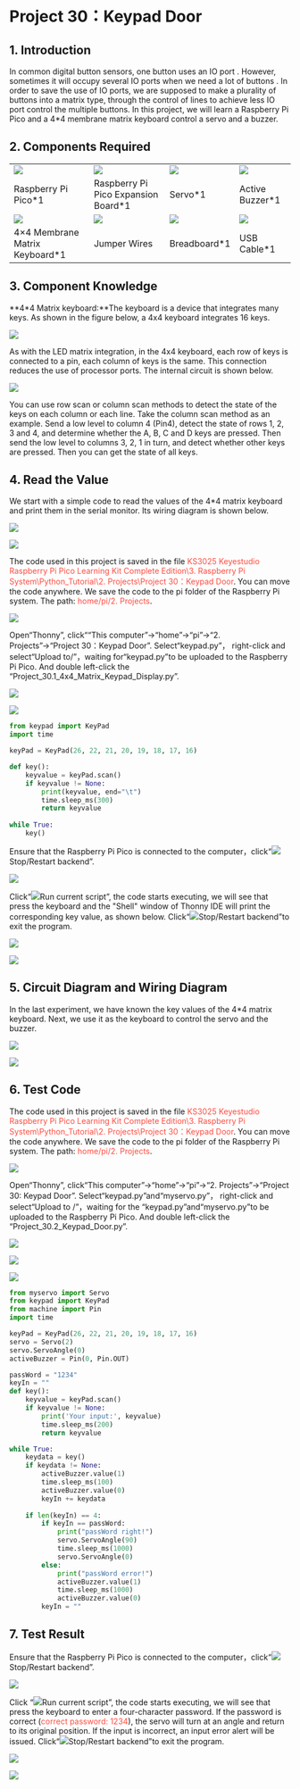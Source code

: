 # Project 30：Keypad Door

## 1. Introduction
    
In common digital button sensors, one button uses an IO port . However, sometimes it will occupy several IO ports when we need a lot of buttons . In order to save the use of IO ports, we are supposed to make a plurality of buttons into a matrix type, through the control of lines to achieve less IO port control the multiple buttons. In this project, we will learn a Raspberry Pi Pico and a 4\*4 membrane matrix keyboard control a servo and a buzzer.   
    
## 2. Components Required

<table>
<tbody>
<tr class="odd">
<td><img src="https://raw.githubusercontent.com/keyestudio/KS3025-KS3025F-Keyestudio-Raspberry-Pi-Pico-Learning-Kit-Complete-Edition-Raspberry-Pi/master/media/ea74681ffd2116a2434692d34c25e829.jpeg" /></td>
<td><img src="https://raw.githubusercontent.com/keyestudio/KS3025-KS3025F-Keyestudio-Raspberry-Pi-Pico-Learning-Kit-Complete-Edition-Raspberry-Pi/master/media/bbed91c0b45fcafc7e7163bfeabf68f9.png" /></td>
<td><img src="https://raw.githubusercontent.com/keyestudio/KS3025-KS3025F-Keyestudio-Raspberry-Pi-Pico-Learning-Kit-Complete-Edition-Raspberry-Pi/master/media/cd0bc424e9916881a1a903793821a042.png" /></td>
<td><img src="https://raw.githubusercontent.com/keyestudio/KS3025-KS3025F-Keyestudio-Raspberry-Pi-Pico-Learning-Kit-Complete-Edition-Raspberry-Pi/master/media/4b4f653a76a82a3b413855493cc58fba.png" /></td>
</tr>
<tr class="even">
<td>Raspberry Pi Pico*1</td>
<td>Raspberry Pi Pico Expansion Board*1</td>
<td>Servo*1</td>
<td>Active Buzzer*1</td>
</tr>
<tr class="odd">
<td><img src="https://raw.githubusercontent.com/keyestudio/KS3025-KS3025F-Keyestudio-Raspberry-Pi-Pico-Learning-Kit-Complete-Edition-Raspberry-Pi/master/media/fcd187eb009098d691927511606c991b.jpeg" /></td>
<td><img src="https://raw.githubusercontent.com/keyestudio/KS3025-KS3025F-Keyestudio-Raspberry-Pi-Pico-Learning-Kit-Complete-Edition-Raspberry-Pi/master/media/e9a8d050105397bb183512fb4ffdd2f6.png" /></td>
<td><img src="https://raw.githubusercontent.com/keyestudio/KS3025-KS3025F-Keyestudio-Raspberry-Pi-Pico-Learning-Kit-Complete-Edition-Raspberry-Pi/master/media/e380dd26e4825be9a768973802a55fe6.png" /></td>
<td><img src="https://raw.githubusercontent.com/keyestudio/KS3025-KS3025F-Keyestudio-Raspberry-Pi-Pico-Learning-Kit-Complete-Edition-Raspberry-Pi/master/media/7dcbd02995be3c142b2f97df7f7c03ce.png" /></td>
</tr>
<tr class="even">
<td>4×4 Membrane Matrix Keyboard*1</td>
<td>Jumper Wires</td>
<td>Breadboard*1</td>
<td>USB Cable*1</td>
</tr>
</tbody>
</table>

## 3. Component Knowledge
    
**4\*4 Matrix keyboard:**The keyboard is a device that integrates many keys. As shown in the figure below, a 4x4 keyboard integrates 16 keys.
    
![](/media/fcd187eb009098d691927511606c991b.jpeg)
    
As with the LED matrix integration, in the 4x4 keyboard, each row of keys is connected to a pin, each column of keys is the same. This connection reduces the use of processor ports. The internal circuit is shown below.
    
![](/media/5ebdacba906622079e0ef41dc1ea3fdf.png)

You can use row scan or column scan methods to detect the state of the keys on each column or each line. Take the column scan method as an example. Send a low level to column 4 (Pin4), detect the state of rows 1, 2, 3 and 4, and determine whether the A, B, C and D keys are pressed. Then send the low level to columns 3, 2, 1 in turn, and detect whether other keys are pressed. Then you can get the state of all keys.

## 4. Read the Value
    
We start with a simple code to read the values of the 4\*4 matrix keyboard and print them in the serial monitor. Its wiring diagram is shown below.

![](/media/a673f15964984f61170e2d7690e959c1.png)

![](/media/681be86e91946320131d4b11b12b77c2.png)

The code used in this project is saved in the file <span style="color: rgb(255, 76, 65);">KS3025 Keyestudio Raspberry Pi Pico Learning Kit Complete Edition\\3. Raspberry Pi System\\Python\_Tutorial\\2. Projects\\Project 30：Keypad Door</span>. You can move the code anywhere. We save the code to the pi folder of the Raspberry Pi system. The path: <span style="color: rgb(255, 76, 65);">home/pi/2. Projects</span>.

![](/media/ae27830403a2f741aa9b725e5324c215.png)

Open“Thonny”, click““This computer”→“home”→“pi”→“2. Projects”→“Project 30：Keypad Door”. Select“keypad\.py”， right-click and select“Upload to/”，waiting for“keypad\.py”to be uploaded to the Raspberry Pi Pico. And double left-click the “Project\_30.1\_4x4\_Matrix\_Keypad\_Display.py”.

![](/media/c4d046451636785aceaf76363e97c840.png)

![](/media/f237f6866078b8d0b1ef57ca81a3e033.png)

```Python
from keypad import KeyPad
import time

keyPad = KeyPad(26, 22, 21, 20, 19, 18, 17, 16)

def key():
    keyvalue = keyPad.scan()
    if keyvalue != None:
        print(keyvalue, end="\t")
        time.sleep_ms(300)
        return keyvalue
            
while True:
    key()
```

Ensure that the Raspberry Pi Pico is connected to the computer，click“![](/media/ec00367ea605788eab454cd176b94c7b.png)Stop/Restart backend”.

![](/media/d10351557dff02fae49a55736ad60c64.png)

Click“![](/media/bb4d9305714a178069d277b20e0934b7.png)Run current script”, the code starts executing, we will see that press the keyboard and the "Shell" window of Thonny IDE will print the corresponding key value, as shown below.
Click“![](/media/ec00367ea605788eab454cd176b94c7b.png)Stop/Restart backend”to exit the program.

![](/media/72e61f6e93deb8d49de105bcc05fe91d.png)

![](/media/2f82f861d68daaaad8085b6a1bcc2e8d.png)

## 5. Circuit Diagram and Wiring Diagram 

In the last experiment, we have known the key values of the 4\*4 matrix keyboard. Next, we use it as the keyboard to control the servo and the buzzer.  

![](/media/f08b9ee128bc06300b3f8a05c73c2375.png)

![](/media/ccb5914d82d2b220e8a6afb944d13c54.png)

## 6. Test Code 

The code used in this project is saved in the file <span style="color: rgb(255, 76, 65);">KS3025 Keyestudio Raspberry Pi Pico Learning Kit Complete Edition\\3. Raspberry Pi System\\Python\_Tutorial\\2. Projects\\Project 30：Keypad Door</span>. You can move the code anywhere. We save the code to the pi folder of the Raspberry Pi system. The path: <span style="color: rgb(255, 76, 65);">home/pi/2. Projects</span>.

![](/media/ae27830403a2f741aa9b725e5324c215.png)

Open“Thonny”, click“This computer”→“home”→“pi”→“2. Projects”→“Project 30: Keypad Door”. Select“keypad\.py”and“myservo\.py”， right-click and select“Upload to /”，waiting for the “keypad\.py”and“myservo\.py”to be uploaded to the Raspberry Pi Pico. And double left-click the “Project\_30.2\_Keypad\_Door.py”.

![](/media/c4d046451636785aceaf76363e97c840.png)

![](/media/e80974610fb3eeb44cc6f477194ff988.png)

![](/media/fe3fc82fefe61bcf1c50673a587263ad.png)

```Python
from myservo import Servo
from keypad import KeyPad
from machine import Pin
import time

keyPad = KeyPad(26, 22, 21, 20, 19, 18, 17, 16)
servo = Servo(2)
servo.ServoAngle(0)
activeBuzzer = Pin(0, Pin.OUT)

passWord = "1234"
keyIn = ""
def key():
    keyvalue = keyPad.scan()
    if keyvalue != None:
        print('Your input:', keyvalue)
        time.sleep_ms(200)
        return keyvalue

while True:
    keydata = key()
    if keydata != None:
        activeBuzzer.value(1)
        time.sleep_ms(100)
        activeBuzzer.value(0)
        keyIn += keydata 
        
    if len(keyIn) == 4:
        if keyIn == passWord:
            print("passWord right!")
            servo.ServoAngle(90)
            time.sleep_ms(1000)
            servo.ServoAngle(0)
        else:
            print("passWord error!")
            activeBuzzer.value(1)
            time.sleep_ms(1000)
            activeBuzzer.value(0)
        keyIn = ""
```
## 7. Test Result
    
Ensure that the Raspberry Pi Pico is connected to the computer，click“![](/media/ec00367ea605788eab454cd176b94c7b.png)Stop/Restart backend”.

![](/media/2b0a89e85313aa89a17628d807ec7418.png)

Click “![](/media/bb4d9305714a178069d277b20e0934b7.png)Run current script”, the code starts executing, we will see that press the keyboard to enter a four-character password. If the password is correct (<span style="color: rgb(255, 76, 65);">correct password: 1234</span>), the servo will turn at an angle and return to its original position. If the input is incorrect, an input error alert will be issued. 
Click“![](/media/ec00367ea605788eab454cd176b94c7b.png)Stop/Restart backend”to exit the program.

![](/media/198bf22c98c3b00988cd49521bd35c6d.png)

![](/media/d45bd766b2b2630219f8bef283a07417.png)
